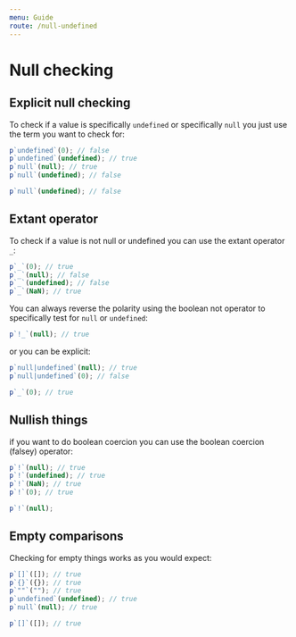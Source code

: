 ```yaml
---
menu: Guide
route: /null-undefined
---
```


# Null checking

## Explicit null checking

To check if a value is specifically `undefined` or specifically `null` you just use the term you want to check for:

```javascript
p`undefined`(0); // false
p`undefined`(undefined); // true
p`null`(null); // true
p`null`(undefined); // false
```

```js
p`null`(undefined); // false
```

## Extant operator

To check if a value is not null or undefined you can use the extant operator `_`:

```javascript
p`_`(0); // true
p`_`(null); // false
p`_`(undefined); // false
p`_`(NaN); // true
```

You can always reverse the polarity using the boolean not operator to specifically test for `null` or `undefined`:

```javascript
p`!_`(null); // true
```

or you can be explicit:

```javascript
p`null|undefined`(null); // true
p`null|undefined`(0); // false
```

```js
p`_`(0); // true
```

## Nullish things

if you want to do boolean coercion you can use the boolean coercion (falsey) operator:

```javascript
p`!`(null); // true
p`!`(undefined); // true
p`!`(NaN); // true
p`!`(0); // true
```

```js
p`!`(null);
```

## Empty comparisons

Checking for empty things works as you would expect:

```javascript
p`[]`([]); // true
p`{}`({}); // true
p`""`(""); // true
p`undefined`(undefined); // true
p`null`(null); // true
```

```js
p`[]`([]); // true
```
